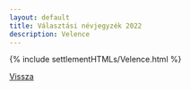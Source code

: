 ```yaml
---
layout: default
title: Választási névjegyzék 2022
description: Velence
---
```


{% include settlementHTMLs/Velence.html %}

[Vissza](../)